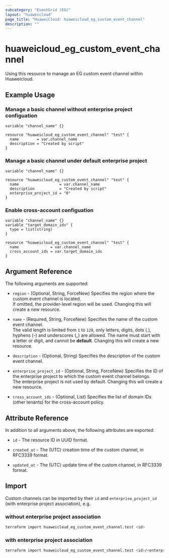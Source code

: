 ```yaml
---
subcategory: "EventGrid (EG)"
layout: "huaweicloud"
page_title: "HuaweiCloud: huaweicloud_eg_custom_event_channel"
description: ""
---
```


# huaweicloud_eg_custom_event_channel

Using this resource to manage an EG custom event channel within Huaweicloud.

## Example Usage

### Manage a basic channel without enterprise project configuation

```hcl
variable "channel_name" {}

resource "huaweicloud_eg_custom_event_channel" "test" {
  name        = var.channel_name
  description = "Created by script"
}
```

### Manage a basic channel under default enterprise project

```hcl
variable "channel_name" {}

resource "huaweicloud_eg_custom_event_channel" "test" {
  name                  = var.channel_name
  description           = "Created by script"
  enterprise_project_id = "0"
}
```

### Enable cross-account configuation

```hcl
variable "channel_name" {}
variable "target_domain_ids" {
  type = list(string)
}

resource "huaweicloud_eg_custom_event_channel" "test" {
  name              = var.channel_name
  cross_account_ids = var.target_domain_ids
}
```

## Argument Reference

The following arguments are supported:

* `region` - (Optional, String, ForceNew) Specifies the region where the custom event channel is located.  
  If omitted, the provider-level region will be used. Changing this will create a new resource.

* `name` - (Required, String, ForceNew) Specifies the name of the custom event channel.  
  The valid length is limited from `1` to `128`, only letters, digits, dots (.), hyphens (-) and underscores (_) are
  allowed. The name must start with a letter or digit, and cannot be **default**.
  Changing this will create a new resource.

* `description` - (Optional, String) Specifies the description of the custom event channel.

* `enterprise_project_id` - (Optional, String, ForceNew) Specifies the ID of the enterprise project to which the custom
  event channel belongs.  
  The enterprise project is not used by default. Changing this will create a new resource.

* `cross_account_ids` - (Optional, List) Specifies the list of domain IDs (other tenants) for the cross-account policy.

## Attribute Reference

In addition to all arguments above, the following attributes are exported:

* `id` - The resource ID in UUID format.

* `created_at` - The (UTC) creation time of the custom channel, in RFC3339 format.

* `updated_at` - The (UTC) update time of the custom channel, in RFC3339 format.

## Import

Custom channels can be imported by their `id` and `enterprise_project_id` (with enterprise project association), e.g.

### without enterprise project association

```bash
terraform import huaweicloud_eg_custom_event_channel.test <id>
```

### with enterprise project association

```bash
terraform import huaweicloud_eg_custom_event_channel.test <id>/<enterprise_project_id>
```
